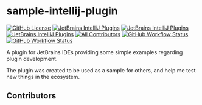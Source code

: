 # sample-intellij-plugin

[![GitHub License](https://img.shields.io/github/license/ChrisCarini/sample-intellij-plugin?style=flat-square)](https://github.com/ChrisCarini/sample-intellij-plugin/blob/main/LICENSE)
[![JetBrains IntelliJ Plugins](https://img.shields.io/jetbrains/plugin/v/18126-sample-menu-action?label=Latest%20Plugin%20Release&style=flat-square)](https://plugins.jetbrains.com/plugin/18126-sample-menu-action)
[![JetBrains IntelliJ Plugins](https://img.shields.io/jetbrains/plugin/r/rating/18126-sample-menu-action?style=flat-square)](https://plugins.jetbrains.com/plugin/18126-sample-menu-action)
[![JetBrains IntelliJ Plugins](https://img.shields.io/jetbrains/plugin/d/18126-sample-menu-action?style=flat-square)](https://plugins.jetbrains.com/plugin/18126-sample-menu-action)
[![All Contributors](https://img.shields.io/github/all-contributors/ChrisCarini/sample-intellij-plugin?color=ee8449&style=flat-square)](#contributors)
[![GitHub Workflow Status](https://img.shields.io/github/actions/workflow/status/ChrisCarini/sample-intellij-plugin/build.yml?branch=main&logo=GitHub&style=flat-square)](https://github.com/ChrisCarini/sample-intellij-plugin/actions/workflows/build.yml)
[![GitHub Workflow Status](https://img.shields.io/github/actions/workflow/status/ChrisCarini/sample-intellij-plugin/compatibility.yml?branch=main&label=IntelliJ%20Plugin%20Compatibility&logo=GitHub&style=flat-square)](https://github.com/ChrisCarini/sample-intellij-plugin/actions/workflows/compatibility.yml)

<!-- Plugin description -->
A plugin for JetBrains IDEs providing some simple examples regarding plugin development.
<!-- Plugin description end -->

The plugin was created to be used as a sample for others, and help me test new things in the ecosystem.

## Contributors

<!-- ALL-CONTRIBUTORS-LIST:START - Do not remove or modify this section -->
<!-- prettier-ignore-start -->
<!-- markdownlint-disable -->

<!-- markdownlint-restore -->
<!-- prettier-ignore-end -->

<!-- ALL-CONTRIBUTORS-LIST:END -->